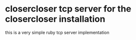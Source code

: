 closercloser tcp server for the closercloser installation
===================

this is a very simple ruby tcp server implementation
